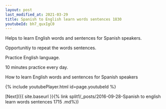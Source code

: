 ```yaml
---
layout: post
last_modified_at: 2021-03-29
title: Spanish to English learn words sentences 1830 
youtubeId: bh7_quxIgC0
---
```

 
 
Helps to learn English words and sentences for Spanish speakers.

Opportunitiy to repeat the words sentences. 

Practice English language. 
 
10 minutes practice every day. 
 
How to learn English words and sentences for Spanish speakers 
 
{% include youtubePlayer.html id=page.youtubeId %}
 
 
[Next]({{ site.baseurl }}{% link  split1/_posts/2016-09-28-Spanish to english learn words sentences 1715 .md%})
 
